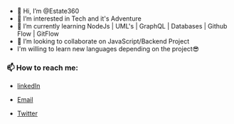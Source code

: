 - 👋 Hi, I’m @Estate360
- 👀 I’m interested in Tech and it's Adventure
- 🌱 I’m currently learning NodeJs | UML's | GraphQL | Databases | Github Flow | GitFlow
- 💞️ I’m looking to collaborate on JavaScript/Backend Project 
- I'm willing to learn new languages depending on the project😎
### 📫 How to reach me: 
- [linkedIn](http://linkedin.com/in/gospel-nweke-9618b4172)

- [Email](motivatedestate@gmail.com)

- [Twitter](https://mobile.twitter.com/nwekeestate)


<!---
Estate360/Estate360 is a ✨ special ✨ repository because its `README.md` (this file) appears on your GitHub profile.
You can click the Preview link to take a look at your changes.
--->
